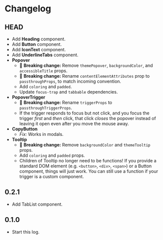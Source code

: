 # Changelog

## HEAD

- Add **Heading** component.
- Add **Button** component.
- Add **IconText** component.
- Add **UnderlineTabs** component.
- **Popover**
  - 🚨 **Breaking change:** Remove `themePopover`, `backgroundColor`, and `accessibleTitle` props.
  - 🚨 **Breaking change:** Rename `contentElementAttributes` prop to `passthroughProps`, to match incoming convention.
  - Add `coloring` and `padded`.
  - Update `focus-trap` and `tabbable` dependencies.
- **PopoverTrigger**
  - 🚨 **Breaking change:** Rename `triggerProps` to `passthroughTriggerProps`.
  - If the trigger responds to focus but not click, and you focus the trigger *first* and *then* click, that click *closes* the popover instead of leaving it open even after you move the mouse away.
- **CopyButton**
  - *Fix:* Works in modals.
- **Tooltip**
  - 🚨 **Breaking change:** Remove `backgroundColor` and `themeTooltip` props.
  - Add `coloring` and `padded` props.
  - Children of Tooltip no longer need to be functions! If you provide a standard DOM element (e.g. `<button>`, `<div>`, `<span>`) or a Button component, things will just work. You can still use a function if your trigger is a custom component.

## 0.2.1

- Add TabList component.

## 0.1.0

- Start this log.
